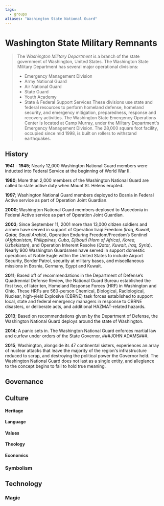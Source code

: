 ```yaml
---
tags:
  - groups
aliases: "Washington State National Guard"
---
```


# Washington State Military Remnants

> The *Washington Military Department* is a branch of the state government of Washington, United States.
> The Washington State Military Department has several major operational divisions:
> 	- Emergency Management Division
> 	- Army National Guard
> 	- Air National Guard
> 	- State Guard
> 	- Youth Academy
> 	- State & Federal Support Services
> These divisions use state and federal resources to perform homeland defense, homeland security, and emergency mitigation, preparedness, response and recovery activities.
> The Washington State Emergency Operations Center is located at Camp Murray, under the Military Department's Emergency Management Division. The 28,000 square foot facility, occupied since mid 1998, is built on rollers to withstand earthquakes.

## History
**1941** - **1945**; Nearly 12,000 Washington National Guard members were inducted into Federal Service at the beginning of World War II.

**1980**; More than 2,000 members of the Washington National Guard are called to state active duty when Mount St. Helens erupted.

**1997**; Washington National Guard members deployed to Bosnia in Federal Active service as part of Operation Joint Guardian.

**2000**; Washington National Guard members deployed to Macedonia in Federal Active service as part of Operation Joint Guardian.

**2003**; Since September 11, 2001 more than 13,000 citizen soldiers and airmen have served in support of Operation Iraqi Freedom *(Iraq, Kuwait, Qatar, Saudi Arabia*), Operation Enduring Freedom/Freedom’s Sentinel (*Afghanistan, Philippines, Cuba, Djibouti (Horn of Africa), Korea, Uzbekistan*), and Operation Inherent Resolve (*Qatar, Kuwait, Iraq, Syria*). Nearly 900 Washington Guardsmen have served in support domestic operations of Noble Eagle within the United States to include Airport Security, Border Patrol, security at military bases, and miscellaneous missions in Bosnia, Germany, Egypt and Kuwait.

**2011**; Based off of recommendations in the Department of Defense’s Quadrennial Defense Review, the National Guard Bureau established the first two, of later ten, Homeland Response Forces (HRF) in Washington and Ohio. These HRFs are 560-person Chemical, Biological, Radiological, Nuclear, high-yield Explosive (CBRNE) task forces established to support local, state and federal emergency managers in response to CBRNE disasters, or deliberate acts, and additional HAZMAT-related hazards.

**2013**; Based on recommendations given by the Department of Defense, the Washington National Guard deploys around the state of Washington. 

**2014**; A panic sets in. The Washington National Guard enforces martial law and curfew under orders of the State Governor, ###JOHN ADAMS###.

**2015**; Washington, alongside its 47 continental sisters, experiences an array of nuclear attacks that leave the majority of the region's infrastructure reduced to scrap, and destroying the political power the Governor held. The Washington National Guard does not last as a single entity, and allegiance to the concept begins to fail to hold true meaning.

## Governance
## Culture
#### Heritage
#### Language
#### Values
#### Theology
#### Economics
### Symbolism
## Technology
### Magic